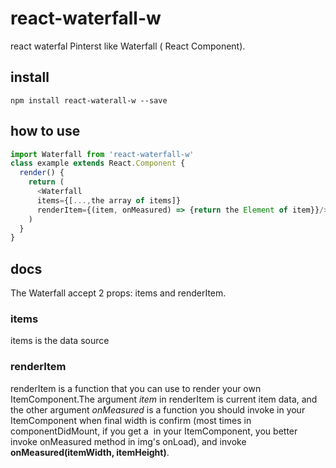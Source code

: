 # react-waterfall-w
react waterfal
Pinterst like Waterfall ( React Component). 

## install
`npm install react-waterall-w --save`

## how to use
```javascript
import Waterfall from 'react-waterfall-w'
class example extends React.Component {
  render() {
    return (
      <Waterfall
      items={[...,the array of items]}
      renderItem={(item, onMeasured) => {return the Element of item}}/>
    )
  }
}
```
## docs
The Waterfall accept 2 props: items and renderItem. 
### items
items is the data source
### renderItem
renderItem is a function that you can use to render your own ItemComponent.The argument *item* in renderItem is current item data, and the other argument *onMeasured* is a function you should invoke in your ItemComponent when final width is confirm (most times in componentDidMount, if you get a <img /> in your ItemComponent, you better invoke onMeasured method in img's onLoad), and invoke **onMeasured(itemWidth, itemHeight)**.
